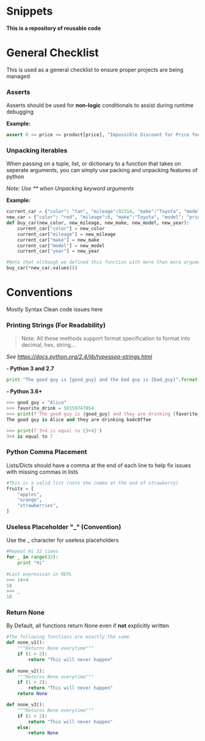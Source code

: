 Snippets
======

**This is a repository of reusable code**


General Checklist
====
This is used as a general checklist to ensure proper projects are being managed

### Asserts
Asserts should be used for **non-logic** conditionals to assist during runtime debugging

**Example:**
```python
assert 0 <= price <= product[price], "Impossible Discount for Price found"
```

### Unpacking iterables
When passing on a tuple, list, or dictionary to a function that takes on seperate arguments, you can simply use packing 
and unpacking features of python

*Note: Use ** when Unpacking keyword arguments*

**Example:**
```python
current_car = {"color": "tan", "mileage":92314, "make":"Toyota", "model": "prius", "year": 2011}
new_car = {"color": "red", "mileage":0, "make":"Toyota", "model": "prius", "year": 2018}
def buy_car(new_color, new_mileage, new_make, new_model, new_year):
    current_car["color"] = new_color
    current_car["mileage"] = new_mileage
    current_car["make"] = new_make
    current_car["model"] = new_model
    current_car["year"] = new_year

#Note that although we defined this function with more than more argument, we unpacked new_car into this function
buy_car(*new_car.values())
```
    
Conventions
=========
Mostly Syntax Clean code issues here

### Printing Strings (For Readability)
>Note: All these methods support format specification to format into decimal, hex, string...

*See https://docs.python.org/2.4/lib/typesseq-strings.html*

**- Python 3 and 2.7**
```python
print "The good guy is {good_guy} and the bad guy is {bad_guy}".format(good_guy = "Alice", bad_guy = "Bob")
```
**- Python 3.6+**
```python
>>> good_guy = "Alice"
>>> favorite_drink = 50159747054
>>> print(f'The good guy is {good_guy} and they are drinking {favorite_drink:x}')
The good guy is Alice and they are drinking badc0ffee

>>> print(f'3+4 is equal to {3+4}')
3+4 is equal to 7

```

### Python Comma Placement
Lists/Dicts should have a comma at the end of each line to help fix issues with missing commas in lists
```python
#This is a valid list (note the comma at the end of strawberry)
fruits = [
    "apples",
    "orange",
    "strawberries",
]
```

### Useless Placeholder "_" (Convention)
Use the _ character for useless placeholders
```python
#Repeat Hi 32 times
for _ in range(32):
    print "Hi"
    
#Last expression in REPL
>>> 14+4
18
>>> _
18

```


### Return None
By Default, all functions return None even if **not** explicitly written
```python
#The following functions are exactly the same
def none_v1():
    """Returns None everytime"""
    if (1 > 2):
        return "This will never happen"
        
def none_v2():
    """Returns None everytime"""
    if (1 > 2):
        return "This will never happen"
    return None

def none_v3():
    """Returns None everytime"""
    if (1 > 2):
        return "This will never happen"
    else:
        return None
        
```


